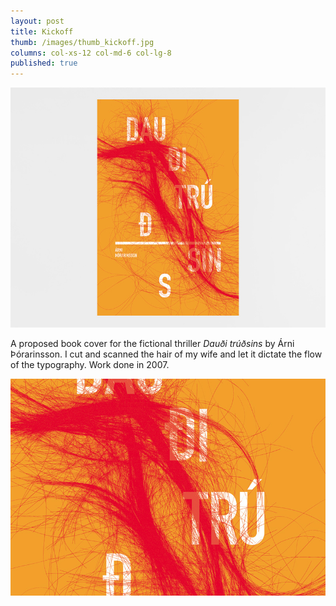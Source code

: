 ```yaml
---
layout: post
title: Kickoff
thumb: /images/thumb_kickoff.jpg
columns: col-xs-12 col-md-6 col-lg-8
published: true
---
```


<div><img src="/images/dauditrudsins1.jpg" alt="Dauði trúðsins"></div>

A proposed book cover for the fictional thriller _Dauði trúðsins_ by Árni Þórarinsson. I cut and scanned the hair of my wife and let it dictate the flow of the typography. Work done in 2007.

<div><img src="/images/dauditrudsins2.jpg" class="m" alt="Dauði trúðsins"></div>
